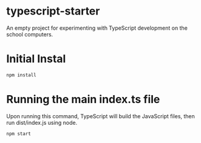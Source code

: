 # typescript-starter
An empty project for experimenting with TypeScript development on the school computers.

# Initial Instal
```bash
npm install
```

# Running the main index.ts file

Upon running this command, TypeScript will build the JavaScript files, then run dist/index.js using node.

```bash 
npm start
```
